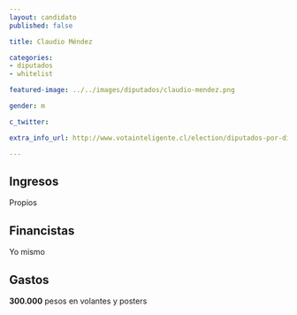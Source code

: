 ```yaml
---
layout: candidato
published: false

title: Claudio Méndez 

categories:
- diputados
- whitelist

featured-image: ../../images/diputados/claudio-mendez.png

gender: m

c_twitter: 

extra_info_url: http://www.votainteligente.cl/election/diputados-por-distrito-19/claudio-mendez-rojas

---
```



## Ingresos


Propios


## Financistas


Yo mismo


## Gastos


**300.000** pesos en volantes y posters 

